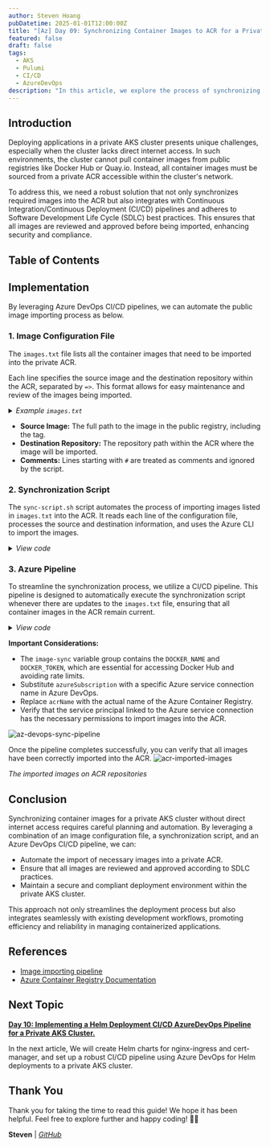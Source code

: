 ```yaml
---
author: Steven Hoang
pubDatetime: 2025-01-01T12:00:00Z
title: "[Az] Day 09: Synchronizing Container Images to ACR for a Private AKS Cluster Using CI/CD Pipelines."
featured: false
draft: false
tags:
  - AKS
  - Pulumi
  - CI/CD
  - AzureDevOps
description: "In this article, we explore the process of synchronizing container images with ACR for deployments in a private AKS cluster. We'll cover how to configure and automate this synchronization using CI/CD pipelines, ensuring seamless updates and secure image management for private AKS environments."
---
```


## Introduction

Deploying applications in a private AKS cluster presents unique challenges, especially when the cluster lacks direct internet access.
In such environments, the cluster cannot pull container images from public registries like Docker Hub or Quay.io.
Instead, all container images must be sourced from a private ACR accessible within the cluster's network.

To address this, we need a robust solution that not only synchronizes required images into the ACR but also integrates with Continuous Integration/Continuous Deployment (CI/CD) pipelines and adheres to Software Development Life Cycle (SDLC) best practices.
This ensures that all images are reviewed and approved before being imported, enhancing security and compliance.

## Table of Contents

## Implementation

By leveraging Azure DevOps CI/CD pipelines, we can automate the public image importing process as below.

### 1. Image Configuration File

The `images.txt` file lists all the container images that need to be imported into the private ACR.

Each line specifies the source image and the destination repository within the ACR, separated by `=>`. This format allows for easy maintenance and review of the images being imported.

<details><summary><em>Example <code>images.txt</code></em></summary>

[inline](https://github.com/baoduy/drunk-azure-pulumi-articles/blob/main/pipeline/image-sync/images.txt#1-7)

</details>

- **Source Image:** The full path to the image in the public registry, including the tag.
- **Destination Repository:** The repository path within the ACR where the image will be imported.
- **Comments:** Lines starting with `#` are treated as comments and ignored by the script.

### 2. Synchronization Script

The `sync-script.sh` script automates the process of importing images listed in `images.txt` into the ACR. It reads each line of the configuration file, processes the source and destination information, and uses the Azure CLI to import the images.

<details><summary><em>View code</em></summary>

[inline](https://github.com/baoduy/drunk-azure-pulumi-articles/blob/main/pipeline/image-sync/sync-script.sh#1-55)

</details>

### 3. Azure Pipeline

To streamline the synchronization process, we utilize a CI/CD pipeline. This pipeline is designed to automatically execute the synchronization script whenever there are updates to the `images.txt` file, ensuring that all container images in the ACR remain current.

<details><summary><em>View code</em></summary>

[inline](https://github.com/baoduy/drunk-azure-pulumi-articles/blob/main/image-sync-pipeline/image-sync.azure-pipelines.yml#1-26)

</details>

**Important Considerations:**

- The `image-sync` variable group contains the `DOCKER_NAME` and `DOCKER_TOKEN`, which are essential for accessing Docker Hub and avoiding rate limits.
- Substitute `azureSubscription` with a specific Azure service connection name in Azure DevOps.
- Replace `acrName` with the actual name of the Azure Container Registry.
- Verify that the service principal linked to the Azure service connection has the necessary permissions to import images into the ACR.

![az-devops-sync-pipeline](/assets/az-09-private-aks-acr-image-sync/az-devops-sync-pipeline.png)

Once the pipeline completes successfully, you can verify that all images have been correctly imported into the ACR.
![acr-imported-images](/assets/az-09-private-aks-acr-image-sync/acr-imported-images.png)
<p class="ml-44"><em>The imported images on ACR repositories</em></p>

## Conclusion

Synchronizing container images for a private AKS cluster without direct internet access requires careful planning and automation. By leveraging a combination of an image configuration file, a synchronization script, and an Azure DevOps CI/CD pipeline, we can:

- Automate the import of necessary images into a private ACR.
- Ensure that all images are reviewed and approved according to SDLC practices.
- Maintain a secure and compliant deployment environment within the private AKS cluster.

This approach not only streamlines the deployment process but also integrates seamlessly with existing development workflows, promoting efficiency and reliability in managing containerized applications.

## References

- [Image importing pipeline](https://github.com/baoduy/drunk-azure-pulumi-articles/tree/main/image-sync-pipeline)
- [Azure Container Registry Documentation](https://docs.microsoft.com/azure/container-registry/)


## Next Topic

**[Day 10: Implementing a Helm Deployment CI/CD AzureDevOps Pipeline for a Private AKS Cluster.](/posts/az-10-private-aks-helm-deployment)**

In the next article, We will create Helm charts for nginx-ingress and cert-manager, and set up a robust CI/CD pipeline using Azure DevOps for Helm deployments to a private AKS cluster.

## Thank You

Thank you for taking the time to read this guide! We hope it has been helpful. Feel free to explore further and happy coding! 🌟✨

**Steven** | _[GitHub](https://github.com/baoduy)_
